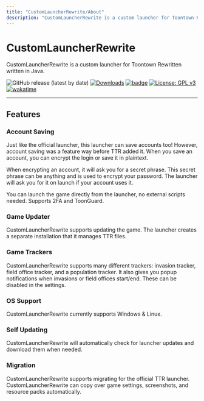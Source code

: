 ```yaml
---
title: "CustomLauncherRewrite/About"
description: "CustomLauncherRewrite is a custom launcher for Toontown Rewritten written in Java."
---
```

# CustomLauncherRewrite
CustomLauncherRewrite is a custom launcher for Toontown Rewritten written in Java.

![GitHub release (latest by date)](https://img.shields.io/github/v/release/hyperdefined/CustomLauncherRewrite) [![Downloads](https://img.shields.io/github/downloads/hyperdefined/CustomLauncherRewrite/total?logo=github)](https://github.com/hyperdefined/CustomLauncherRewrite/releases) [![badge](https://img.shields.io/badge/made%20with-love%20&%20fluff-red)](https://www.gnu.org/licenses/gpl-3.0) [![License: GPL v3](https://img.shields.io/badge/License-GPLv3-blue.svg)](https://www.gnu.org/licenses/gpl-3.0) [![wakatime](https://wakatime.com/badge/user/992a7647-176a-477c-8086-e1abfba87ff4/project/c164aaf8-23ad-4bbc-9807-44eb3db04263.svg)](https://wakatime.com/badge/user/992a7647-176a-477c-8086-e1abfba87ff4/project/c164aaf8-23ad-4bbc-9807-44eb3db04263)

---

## Features
### Account Saving
Just like the official launcher, this launcher can save accounts too! However, account saving was a feature way before TTR added it. When you save an account, you can encrypt the login or save it in plaintext.

When encrypting an account, it will ask you for a secret phrase. This secret phrase can be anything and is used to encrypt your password. The launcher will ask you for it on launch if your account uses it.

You can launch the game directly from the launcher, no external scripts needed. Supports 2FA and ToonGuard.

### Game Updater
CustomLauncherRewrite supports updating the game. The launcher creates a separate installation that it manages TTR files.

### Game Trackers
CustomLauncherRewrite supports many different trackers: invasion tracker, field office tracker, and a population tracker. It also gives you popup notifications when invasions or field offices start/end. These can be disabled in the settings.

### OS Support
CustomLauncherRewrite currently supports Windows & Linux.

### Self Updating
CustomLauncherRewrite will automatically check for launcher updates and download them when needed.

### Migration
CustomLauncherRewrite supports migrating for the official TTR launcher. CustomLauncherRewrite can copy over game settings, screenshots, and resource packs automatically.